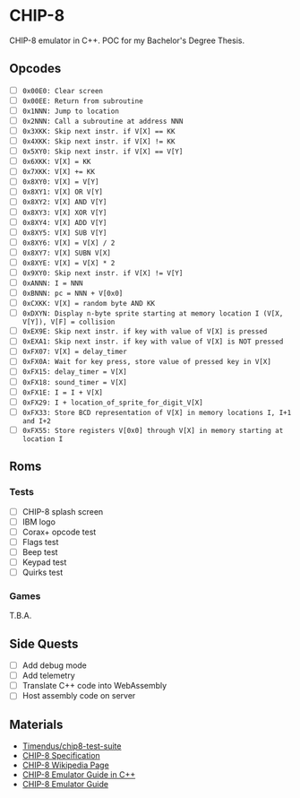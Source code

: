 # CHIP-8
CHIP-8 emulator in C++.
POC for my Bachelor's Degree Thesis.

## Opcodes
- [ ] ```0x00E0: Clear screen```
- [ ] ```0x00EE: Return from subroutine```
- [ ] ```0x1NNN: Jump to location```
- [ ] ```0x2NNN: Call a subroutine at address NNN```
- [ ] ```0x3XKK: Skip next instr. if V[X] == KK```
- [ ] ```0x4XKK: Skip next instr. if V[X] != KK```
- [ ] ```0x5XY0: Skip next instr. if V[X] == V[Y]```
- [ ] ```0x6XKK: V[X] = KK```
- [ ] ```0x7XKK: V[X] += KK```
- [ ] ```0x8XY0: V[X] = V[Y]```
- [ ] ```0x8XY1: V[X] OR V[Y]```
- [ ] ```0x8XY2: V[X] AND V[Y]```
- [ ] ```0x8XY3: V[X] XOR V[Y]```
- [ ] ```0x8XY4: V[X] ADD V[Y]```
- [ ] ```0x8XY5: V[X] SUB V[Y]```
- [ ] ```0x8XY6: V[X] = V[X] / 2```
- [ ] ```0x8XY7: V[X] SUBN V[X]```
- [ ] ```0x8XYE: V[X] = V[X] * 2```
- [ ] ```0x9XY0: Skip next instr. if V[X] != V[Y]```
- [ ] ```0xANNN: I = NNN```
- [ ] ```0xBNNN: pc = NNN + V[0x0]```
- [ ] ```0xCXKK: V[X] = random byte AND KK```
- [ ] ```0xDXYN: Display n-byte sprite starting at memory location I (V[X, V[Y]), V[F] = collision```
- [ ] ```0xEX9E: Skip next instr. if key with value of V[X] is pressed```
- [ ] ```0xEXA1: Skip next instr. if key with value of V[X] is NOT pressed```
- [ ] ```0xFX07: V[X] = delay_timer```
- [ ] ```0xFX0A: Wait for key press, store value of pressed key in V[X]```
- [ ] ```0xFX15: delay_timer = V[X]```
- [ ] ```0xFX18: sound_timer = V[X]```
- [ ] ```0xFX1E: I = I + V[X]```
- [ ] ```0xFX29: I + location_of_sprite_for_digit_V[X]```
- [ ] ```0xFX33: Store BCD representation of V[X] in memory locations I, I+1 and I+2```
- [ ] ```0xFX55: Store registers V[0x0] through V[X] in memory starting at location I```

## Roms
### Tests
- [ ] CHIP-8 splash screen
- [ ] IBM logo
- [ ] Corax+ opcode test
- [ ] Flags test
- [ ] Beep test
- [ ] Keypad test
- [ ] Quirks test
### Games
T.B.A.

## Side Quests
- [ ] Add debug mode
- [ ] Add telemetry
- [ ] Translate C++ code into WebAssembly
- [ ] Host assembly code on server

## Materials
- [Timendus/chip8-test-suite](https://github.com/Timendus/chip8-test-suite)
- [CHIP-8 Specification](http://devernay.free.fr/hacks/chip8/C8TECH10.HTM#1.0)
- [CHIP-8 Wikipedia Page](https://en.wikipedia.org/wiki/CHIP-8#Virtual_machine_description)
- [CHIP-8 Emulator Guide in C++](https://multigesture.net/articles/how-to-write-an-emulator-chip-8-interpreter/)
- [CHIP-8 Emulator Guide](https://chip-8.github.io/links/#emulatorinterpreter-development)

